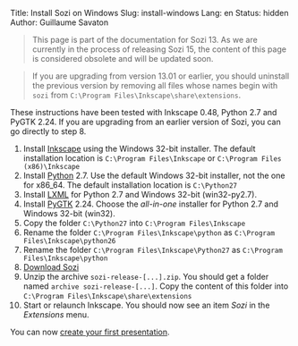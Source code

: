 Title: Install Sozi on Windows
Slug: install-windows
Lang: en
Status: hidden
Author: Guillaume Savaton

> This page is part of the documentation for Sozi 13.
> As we are currently in the process of releasing Sozi 15,
> the content of this page is considered obsolete and will
> be updated soon.

> If you are upgrading from version 13.01 or earlier,
> you should uninstall the previous version by removing all files whose names begin with `sozi`
> from `C:\Program Files\Inkscape\share\extensions`.

These instructions have been tested with Inkscape 0.48, Python 2.7 and PyGTK 2.24.
If you are upgrading from an earlier version of Sozi, you can go directly to step 8.

1. Install [Inkscape](http://inkscape.org/download/) using the Windows 32-bit installer.
The default installation location is `C:\Program Files\Inkscape`
or `C:\Program Files (x86)\Inkscape`
2. Install [Python](http://python.org/download/) 2.7.
Use the default Windows 32-bit installer, not the one for x86_64. The default installation location is `C:\Python27`
3. Install [LXML](https://pypi.python.org/pypi/lxml/3.2.4#downloads) for Python 2.7 and Windows 32-bit (win32-py2.7).
4. Install [PyGTK](http://ftp.gnome.org/pub/GNOME/binaries/win32/pygtk/2.24/) 2.24.
Choose the *all-in-one* installer for Python 2.7 and Windows 32-bit (win32).
5. Copy the folder `C:\Python27` into `C:\Program Files\Inkscape`
6. Rename the folder `C:\Program Files\Inkscape\python` as `C:\Program Files\Inkscape\python26`
7. Rename the folder `C:\Program Files\Inkscape\Python27` as `C:\Program Files\Inkscape\python`
8. [Download Sozi](https://github.com/senshu/Sozi/releases/download/13.11/sozi-release-13.11-30213629.zip)
9. Unzip the archive `sozi-release-[...].zip`.
You should get a folder named `archive sozi-release-[...]`.
Copy the content of this folder into `C:\Program Files\Inkscape\share\extensions`
10. Start or relaunch Inkscape.
You should now see an item *Sozi* in the *Extensions* menu.

You can now [create your first presentation](|filename|create.md).

